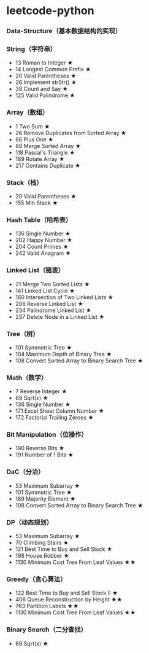 # leetcode-python

### Data-Structure（基本数据结构的实现）

### String（字符串）
* 13 Roman to Integer &bigstar;
* 14 Longest Common Prefix &bigstar;
* 20 Valid Parentheses &bigstar;
* 28 Implement strStr() &bigstar;
* 38 Count and Say &bigstar;
* 125 Valid Palindrome &bigstar;

### Array（数组）
* 1 Two Sum &bigstar;
* 26 Remove Duplicates from Sorted Array &bigstar;
* 66 Plus One &bigstar;
* 88 Merge Sorted Array &bigstar;
* 118 Pascal's Triangle &bigstar;
* 189 Rotate Array &bigstar;
* 217 Contains Duplicate &bigstar;

### Stack（栈）
* 20 Valid Parentheses &bigstar;
* 155 Min Stack &bigstar;

### Hash Table（哈希表）
* 136 Single Number &bigstar;
* 202 Happy Number &bigstar;
* 204 Count Primes &bigstar;
* 242 Valid Anagram &bigstar;

### Linked List（链表）
* 21 Merge Two Sorted Lists &bigstar;
* 141 Linked List Cycle &bigstar;
* 160 Intersection of Two Linked Lists &bigstar;
* 206 Reverse Linked List &bigstar;
* 234 Palindrome Linked List &bigstar;
* 237 Delete Node in a Linked List &bigstar;

### Tree（树）
* 101 Symmetric Tree &bigstar;
* 104  Maximum Depth of Binary Tree &bigstar;
* 108 Convert Sorted Array to Binary Search Tree &bigstar;

### Math（数学）
* 7 Reverse Integer &bigstar;
* 69 Sqrt(x) &bigstar;
* 136 Single Number &bigstar;
* 171 Excel Sheet Column Number &bigstar;
* 172 Factorial Trailing Zeroes &bigstar;

### Bit Manipulation（位操作）
* 190 Reverse Bits &bigstar;
* 191 Number of 1 Bits &bigstar;

### DaC（分治）
* 53 Maximum Subarray &bigstar;
* 101 Symmetric Tree &bigstar;
* 169 Majority Element &bigstar;
* 108 Convert Sorted Array to Binary Search Tree &bigstar;

### DP（动态规划）
* 53 Maximum Subarray &bigstar;
* 70 Climbing Stairs &bigstar;
* 121 Best Time to Buy and Sell Stock &bigstar;
* 198 House Robber &bigstar;
* 1130 Minimum Cost Tree From Leaf Values &bigstar;&bigstar;

### Greedy（贪心算法）
* 122 Best Time to Buy and Sell Stock II &bigstar;
* 406 Queue Reconstruction by Height &bigstar;&bigstar;
* 763 Partition Labels &bigstar;&bigstar;
* 1130 Minimum Cost Tree From Leaf Values &bigstar;&bigstar;

### Binary Search（二分查找）
* 69 Sqrt(x) &bigstar;